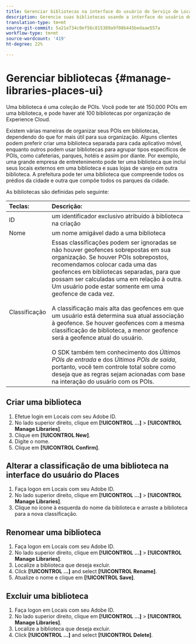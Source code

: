 ```yaml
---
title: Gerenciar bibliotecas na interface do usuário do Serviço de Locais
description: Gerencie suas bibliotecas usando a interface do usuário do serviço Places.
translation-type: tm+mt
source-git-commit: 5a21e734c0ef56c815389a9f08b445bedaae557a
workflow-type: tm+mt
source-wordcount: '419'
ht-degree: 22%

---
```



# Gerenciar bibliotecas {#manage-libraries-places-ui}

Uma biblioteca é uma coleção de POIs. Você pode ter até 150.000 POIs em uma biblioteca, e pode haver até 100 bibliotecas por organização de Experience Cloud.

Existem várias maneiras de organizar seus POIs em bibliotecas, dependendo do que for mais útil para sua organização. Alguns clientes podem preferir criar uma biblioteca separada para cada aplicativo móvel, enquanto outros podem usar bibliotecas para agrupar tipos específicos de POIs, como cafeterias, parques, hotéis e assim por diante. Por exemplo, uma grande empresa de entretenimento pode ter uma biblioteca que inclui seus locais externos em uma biblioteca e suas lojas de varejo em outra biblioteca. A prefeitura pode ter uma biblioteca que compreende todos os prédios da cidade e outra que compõe todos os parques da cidade.

As bibliotecas são definidas pelo seguinte:

| Teclas: | Descrição: |
| :--- | :--- |
| ID | um identificador exclusivo atribuído à biblioteca na criação |
| Nome | um nome amigável dado a uma biblioteca |
| Classificação | Essas classificações podem ser ignoradas se não houver geofences sobrepostas em sua organização. Se houver POIs sobrepostos, recomendamos colocar cada uma das geofences em bibliotecas separadas, para que possam ser calculadas uma em relação à outra. Um usuário pode estar somente em uma geofence de cada vez. <br><br>A classificação mais alta das geofences em que um usuário está determina sua atual associação à geofence. Se houver geofences com a mesma classificação de biblioteca, a menor geofence será a geofence atual do usuário. <br><br>O SDK também tem conhecimento dos *Últimos POIs de entrada* e dos *Últimos POIs de saída*, portanto, você tem controle total sobre como deseja que as regras sejam acionadas com base na interação do usuário com os POIs. |

## Criar uma biblioteca

1. Efetue login em Locais com seu Adobe ID.
1. No lado superior direito, clique em **[!UICONTROL ...]** > **[!UICONTROL Manage Libraries]**.
1. Clique em **[!UICONTROL New]**.
1. Digite o nome.
1. Clique em **[!UICONTROL Confirm]**.

## Alterar a classificação de uma biblioteca na interface do usuário do Places

1. Faça logon em Locais com seu Adobe ID.
1. No lado superior direito, clique em **[!UICONTROL ...]** > **[!UICONTROL Manage Libraries]**.
1. Clique no ícone à esquerda do nome da biblioteca e arraste a biblioteca para a nova classificação.

## Renomear uma biblioteca

1. Faça logon em Locais com seu Adobe ID.
1. No lado superior direito, clique em **[!UICONTROL ...]** > **[!UICONTROL Manage Libraries]**.
1. Localize a biblioteca que deseja excluir.
1. Click **[!UICONTROL ...]** and select **[!UICONTROL Rename]**.
1. Atualize o nome e clique em **[!UICONTROL Save]**.

## Excluir uma biblioteca

1. Faça logon em Locais com seu Adobe ID.
1. No lado superior direito, clique em **[!UICONTROL ...]** > **[!UICONTROL Manage Libraries]**.
1. Localize a biblioteca que deseja excluir.
1. Click **[!UICONTROL ...]** and select **[!UICONTROL Delete]**.


